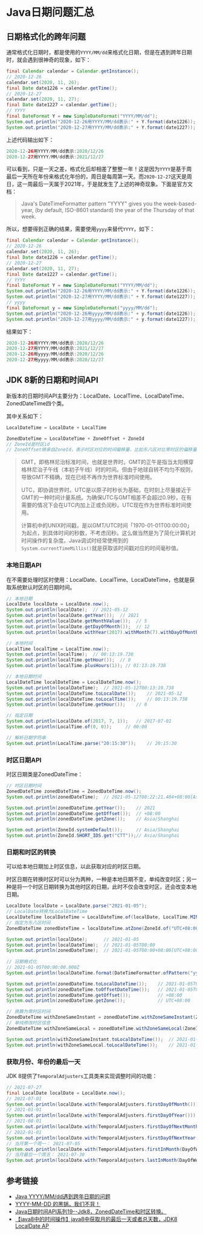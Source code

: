 # Java日期问题汇总

## 日期格式化的跨年问题

通常格式化日期时，都是使用的`YYYY/MM/dd`来格式化日期，但是在遇到跨年日期时，就会遇到很神奇的现象，如下：
```java
final Calendar calendar = Calendar.getInstance();
// 2020-12-26
calendar.set(2020, 11, 26);
final Date date1226 = calendar.getTime();
// 2020-12-27
calendar.set(2020, 11, 27);
final Date date1227 = calendar.getTime();
// YYYY
final DateFormat Y = new SimpleDateFormat("YYYY/MM/dd");
System.out.println("2020-12-26用YYYY/MM/dd表示:" + Y.format(date1226));
System.out.println("2020-12-27用YYYY/MM/dd表示:" + Y.format(date1227));
```

<!--more-->
上述代码输出如下：
```java
2020-12-26用YYYY/MM/dd表示:2020/12/26
2020-12-27用YYYY/MM/dd表示:2021/12/27
```

可以看到，只是一天之差，格式化后却相差了整整一年！这是因为`YYYY`是基于周最后一天所在年份来格式化年份的，周日是每周第一天。而`2020-12-27`这天是周日，这一周最后一天属于2021年，于是就发生了上述的神奇现象。下面是官方文档：

>Java's DateTimeFormatter pattern "YYYY" gives you the week-based-year, (by default, ISO-8601 standard) the year of the Thursday of that week.

所以，想要得到正确的结果，需要使用`yyyy`来替代`YYYY`，如下：
```java
final Calendar calendar = Calendar.getInstance();
// 2020-12-26
calendar.set(2020, 11, 26);
final Date date1226 = calendar.getTime();
// 2020-12-27
calendar.set(2020, 11, 27);
final Date date1227 = calendar.getTime();
// YYYY
final DateFormat Y = new SimpleDateFormat("YYYY/MM/dd");
System.out.println("2020-12-26用YYYY/MM/dd表示:" + Y.format(date1226));
System.out.println("2020-12-27用YYYY/MM/dd表示:" + Y.format(date1227));
// yyyy
final DateFormat y = new SimpleDateFormat("yyyy/MM/dd");
System.out.println("2020-12-26用yyyy/MM/dd表示:" + y.format(date1226));
System.out.println("2020-12-27用yyyy/MM/dd表示:" + y.format(date1227));
```

结果如下：
```java
2020-12-26用YYYY/MM/dd表示:2020/12/26
2020-12-27用YYYY/MM/dd表示:2021/12/27
2020-12-26用yyyy/MM/dd表示:2020/12/26
2020-12-27用yyyy/MM/dd表示:2020/12/27
```

## JDK 8新的日期和时间API

新版本的日期时间API主要分为：LocalDate、LocalTime、LocalDateTime、ZonedDateTime四个类。

其中关系如下：
```java
LocalDateTime = LocalDate + LocalTime

ZonedDateTime = LocalDateTime + ZoneOffset + ZoneId
// ZoneId是时区id
// ZoneOffset继承自ZoneId，表示时区对应的时间偏移量，比如东八区对比零时区的偏移量是+08:00，即快了八个小时
```

>GMT，即格林尼治标准时间，也就是世界时。GMT的正午是指当太阳横穿格林尼治子午线（本初子午线）时的时间。但由于地球自转不均匀不规则，导致GMT不精确，现在已经不再作为世界标准时间使用。
>
>UTC，即协调世界时。UTC是以原子时秒长为基础，在时刻上尽量接近于GMT的一种时间计量系统。为确保UTC与GMT相差不会超过0.9秒，在有需要的情况下会在UTC内加上正或负闰秒。UTC现在作为世界标准时间使用。
>
>计算机中的UNIX时间戳，是以GMT/UTC时间「1970-01-01T00:00:00」为起点，到具体时间的秒数，不考虑闰秒。这么做当然是为了简化计算机对时间操作的复杂度。Java调试时经常使用到的`System.currentTimeMillis()`就是获取该时间戳对应的时间毫秒值。

### 本地日期API

在不需要处理时区时使用：LocalDate、LocalTime、LocalDateTime，也就是获取系统默认时区的日期时间。

```java
// 本地日期
LocalDate localDate = LocalDate.now();
System.out.println(localDate);  // 2021-05-12
System.out.println(localDate.getYear());  // 2021
System.out.println(localDate.getMonthValue());  // 5
System.out.println(localDate.getDayOfMonth());  // 12
System.out.println(localDate.withYear(2017).withMonth(7).withDayOfMonth(1));  // 2017-07-01

// 本地时间
LocalTime localTime = LocalTime.now();
System.out.println(localTime);  // 00:13:19.738
System.out.println(localTime.getHour());  // 0
System.out.println(localTime.plusHours(1)); // 01:13:19.738

// 本地日期时间
LocalDateTime localDateTime = LocalDateTime.now();
System.out.println(localDateTime);  // 2021-05-12T00:13:19.738
System.out.println(localDateTime.toLocalDate());    // 2021-05-12
System.out.println(localDateTime.toLocalTime());    // 00:13:19.738
System.out.println(localDateTime.getHour());    // 0

// 指定日期
System.out.println(LocalDate.of(2017, 7, 1));   // 2017-07-01
System.out.println(LocalTime.of(0, 0));     // 00:00

// 解析日期字符串
System.out.println(LocalTime.parse("20:15:30"));    // 20:15:30
```

### 时区日期API

时区日期类是ZonedDateTime：

```java
// 时区日期时间
ZonedDateTime zonedDateTime = ZonedDateTime.now();
System.out.println(zonedDateTime);  // 2021-05-12T08:22:21.404+08:00[Asia/Shanghai]

System.out.println(zonedDateTime.getYear());    // 2021
System.out.println(zonedDateTime.getOffset());  // +08:00
System.out.println(zonedDateTime.getZone());    // Asia/Shanghai

System.out.println(ZoneId.systemDefault());     // Asia/Shanghai
System.out.println(ZoneId.SHORT_IDS.get("CTT"));// Asia/Shanghai
```

### 日期和时区的转换

可以给本地日期加上时区信息，以此获取对应的时区日期。

时区日期在转换时区时可以分为两种，一种是本地日期不变，单纯改变时区；另一种是将一个时区日期转换为其他时区的日期，此时不仅会改变时区，还会改变本地日期。

```java
LocalDate localDate = LocalDate.parse("2021-01-05");
// LocalDate转换为LocalDateTime
LocalDateTime localDateTime = LocalDateTime.of(localDate, LocalTime.MIN);
// 指定为东八区时间
ZonedDateTime zonedDateTime = localDateTime.atZone(ZoneId.of("UTC+08:00"));

System.out.println(localDate);      // 2021-01-05
System.out.println(localDateTime);  // 2021-01-05T00:00
System.out.println(zonedDateTime);  // 2021-01-05T00:00+08:00[UTC+08:00]
	
// 日期格式化
// 2021-01-05T00:00:00.000Z
System.out.println(localDateTime.format(DateTimeFormatter.ofPattern("yyyy-MM-dd'T'HH:mm:ss.SSS'Z'")));

System.out.println(zonedDateTime.toLocalDateTime());    // 2021-01-05T00:00
System.out.println(zonedDateTime.toOffsetDateTime());   // 2021-01-05T00:00+08:00
System.out.println(zonedDateTime.getOffset());          // +08:00
System.out.println(zonedDateTime.getZone());            // UTC+08:00

// 换算为零时区时间
ZonedDateTime withZoneSameInstant = zonedDateTime.withZoneSameInstant(ZoneId.of("Z"));
// 单纯修改时区信息
ZonedDateTime withZoneSameLocal = zonedDateTime.withZoneSameLocal(ZoneId.of("Z"));

System.out.println(withZoneSameInstant.toLocalDateTime());  // 2021-01-04T16:00
System.out.println(withZoneSameLocal.toLocalDateTime());    // 2021-01-05T00:00
```

### 获取月份、年份的最后一天

JDK 8提供了`TemporalAdjusters`工具类来实现调整时间的功能：

```java
// 2021-07-27
final LocalDate localDate = LocalDate.now();
// 2021-07-01
System.out.println(localDate.with(TemporalAdjusters.firstDayOfMonth()));
// 2021-01-01
System.out.println(localDate.with(TemporalAdjusters.firstDayOfYear()));
// 2021-08-01
System.out.println(localDate.with(TemporalAdjusters.firstDayOfNextMonth()));
// 2022-01-01
System.out.println(localDate.with(TemporalAdjusters.firstDayOfNextYear()));
// 当月第一个周一： 2021-07-05
System.out.println(localDate.with(TemporalAdjusters.firstInMonth(DayOfWeek.MONDAY)));
// 当月最后一个周五： 2021-07-30
System.out.println(localDate.with(TemporalAdjusters.lastInMonth(DayOfWeek.FRIDAY)));
```

## 参考链接

* [Java YYYY/MM/dd遇到跨年日期的问题](https://blog.csdn.net/weixin_42619772/article/details/111053743)
* [YYYY-MM-DD 的黑锅，我们不背！](https://blog.csdn.net/singwhatiwanna/article/details/103966585)
* [Java日期时间API系列19--Jdk8，ZonedDateTime和时区转换。](https://zhuanlan.zhihu.com/p/149302250)
* [【java8中的时间操作】java8中获取月的最后一天或者总天数，JDK8 LocalDate AP](https://blog.csdn.net/qq_40598321/article/details/112191964)